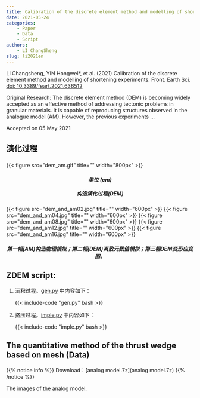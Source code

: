 ```yaml
---
title: Calibration of the discrete element method and modelling of shortening experiments (Data)
date: 2021-05-24
categories:
    - Paper
    - Data
    - Script
authors:
    - LI ChangSheng
slug: li2021en 
---
```

LI Changsheng, YIN Hongwei*, et al. (2021) Calibration of the discrete element method and modelling of shortening experiments. Front. Earth Sci. [doi: 10.3389/feart.2021.636512](https://doi.org/10.3389/feart.2021.636512)

Original Research: The discrete element method (DEM) is becoming widely accepted as an effective method of addressing tectonic problems in granular materials. It is capable of reproducing structures observed in the analogue model (AM). However, the previous experiments ...

Accepted on 05 May 2021
## 演化过程

<h5> </h5>
{{< figure src="dem_am.gif" title="" width="800px" >}}
<center><h5>单位 (cm)<br><br>构造演化过程(DEM)</h5></center>

{{< figure src="dem_and_am02.jpg" title="" width="600px" >}}
{{< figure src="dem_and_am04.jpg" title="" width="600px" >}}
{{< figure src="dem_and_am08.jpg" title="" width="600px" >}}
{{< figure src="dem_and_am12.jpg" title="" width="600px" >}}
{{< figure src="dem_and_am16.jpg" title="" width="600px" >}}
<center><h5>第一幅(AM)构造物理模拟；第二幅(DEM)离散元数值模拟；第三幅DEM变形应变图。</h5></center>

## ZDEM script: 

1. 沉积过程。[gen.py](gen.py) 中内容如下：

    {{< include-code "gen.py" bash >}}

2. 挤压过程。[imple.py](imple.py) 中内容如下：

    {{< include-code "imple.py" bash >}}

## The quantitative method of the thrust wedge based on mesh (Data) 

{{% notice info %}}
Download：[analog model.7z](analog model.7z) 
{{% /notice %}}

The images of the analog model.



